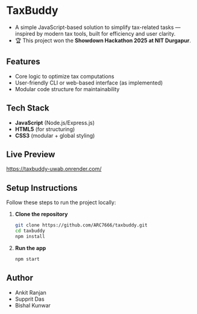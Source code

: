 # TaxBuddy

- A simple JavaScript-based solution to simplify tax-related tasks — inspired by modern tax tools, built for efficiency and user clarity.
- 🏆 This project won the **Showdown Hackathon 2025 at NIT Durgapur**.

## Features
- Core logic to optimize tax computations
- User-friendly CLI or web-based interface (as implemented)
- Modular code structure for maintainability

## Tech Stack
 
- **JavaScript** (Node.js/Express.js) 
- **HTML5** (for structuring)
- **CSS3** (modular + global styling)
  
## Live Preview
https://taxbuddy-uwab.onrender.com/

## Setup Instructions

Follow these steps to run the project locally:

1. **Clone the repository**
   ```bash
   git clone https://github.com/ARC7666/taxbuddy.git
   cd taxbuddy
   npm install

3.  **Run the app**
    ```bash
    npm start

## Author
- Ankit Ranjan    
- Supprit Das
- Bishal Kunwar  
